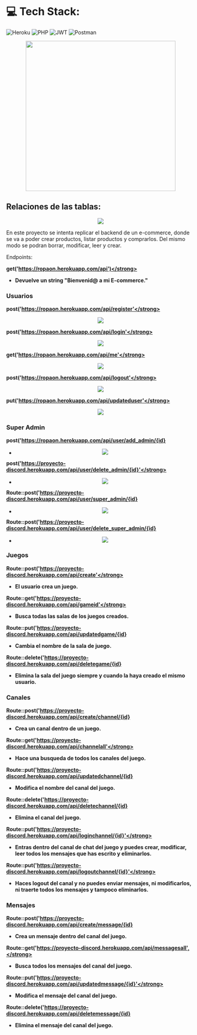 # :computer: Tech Stack:
![Heroku](https://img.shields.io/badge/heroku-%23430098.svg?style=for-the-badge&logo=heroku&logoColor=white) ![PHP](https://img.shields.io/badge/php-%23777BB4.svg?style=for-the-badge&logo=php&logoColor=white) ![JWT](https://img.shields.io/badge/JWT-black?style=for-the-badge&logo=JSON%20web%20tokens) ![Postman](https://img.shields.io/badge/Postman-FF6C37?style=for-the-badge&logo=postman&logoColor=white)
<p align="center"><img src="https://raw.githubusercontent.com/laravel/art/master/logo-lockup/5%20SVG/2%20CMYK/1%20Full%20Color/laravel-logolockup-cmyk-red.svg" width="400"></p>

<h2>Relaciones de las tablas:</h2>
<p align="center"><img src="/fotos/schema.png"></p>

<p>En este proyecto se intenta replicar el backend de un e-commerce, donde se va a poder crear productos, listar productos y comprarlos. Del mismo modo se podran borrar, modificar, leer y crear.</p>


Endpoints:

<strong>get('https://ropaon.herokuapp.com/api')</strong>
- Devuelve un string "Bienvenid@ a mi E-commerce."

<h3>Usuarios</h3>

<strong>post('https://ropaon.herokuapp.com/api/register'</strong>
<p align="center"><img src="/fotos/register.png"></p>

<strong>post('https://ropaon.herokuapp.com/api/login'</strong>
<p align="center"><img src="/fotos/login.png"></p>

<strong>get('https://ropaon.herokuapp.com/api/me'</strong>
<p align="center"><img src="/fotos/me.png"></p>

<strong>post('https://ropaon.herokuapp.com/api/logout'</strong>
<p align="center"><img src="/fotos/logout.png"></p>

<strong>put('https://ropaon.herokuapp.com/api/updateduser'</strong>
<p align="center"><img src="/fotos/updated_user.png"></p>

<h3>Super Admin</h3>

<strong>post('https://ropaon.herokuapp.com/api/user/add_admin/{id}</strong>
- <p align="center"><img src="/fotos/schema.png"></p>

<strong>post('https://proyecto-discord.herokuapp.com/api/user/delete_admin/{id}'</strong>
- <p align="center"><img src="/fotos/schema.png"></p>

<strong>Route::post('https://proyecto-discord.herokuapp.com/api/user/super_admin/{id}</strong>
- <p align="center"><img src="/fotos/schema.png"></p>

<strong>Route::post('https://proyecto-discord.herokuapp.com/api/user/delete_super_admin/{id}</strong>
- <p align="center"><img src="/fotos/schema.png"></p>

<h3>Juegos</h3>

<strong>Route::post('https://proyecto-discord.herokuapp.com/api/create'</strong>
- El usuario crea un juego.

<strong>Route::get('https://proyecto-discord.herokuapp.com/api/gameid'</strong>
- Busca todas las salas de los juegos creados.

<strong>Route::put('https://proyecto-discord.herokuapp.com/api/updatedgame/{id}</strong>
- Cambia el nombre de la sala de juego.

<strong>Route::delete('https://proyecto-discord.herokuapp.com/api/deletegame/{id}</strong>
- Elimina la sala del juego siempre y cuando la haya creado el mismo usuario.

<h3>Canales</h3>

<strong>Route::post('https://proyecto-discord.herokuapp.com/api/create/channel/{id}</strong>
- Crea un canal dentro de un juego.

<strong>Route::get('https://proyecto-discord.herokuapp.com/api/channelall'</strong>
- Hace una busqueda de todos los canales del juego.

<strong>Route::put('https://proyecto-discord.herokuapp.com/api/updatedchannel/{id}</strong>
- Modifica el nombre del canal del juego.

<strong>Route::delete('https://proyecto-discord.herokuapp.com/api/deletechannel/{id}</strong>
- Elimina el canal del juego.

<strong>Route::put('https://proyecto-discord.herokuapp.com/api/loginchannel/{id}'</strong>
- Entras dentro del canal de chat del juego y puedes crear, modificar, leer todos los mensajes que has escrito y eliminarlos.

<strong>Route::put('https://proyecto-discord.herokuapp.com/api/logoutchannel/{id}'</strong>
- Haces logout del canal y no puedes enviar mensajes, ni modificarlos, ni traerte todos los mensajes y tampoco eliminarlos.

<h3>Mensajes</h3>

<strong>Route::post('https://proyecto-discord.herokuapp.com/api/create/message/{id}</strong>
- Crea un mensaje dentro del canal del juego.

<strong>Route::get('https://proyecto-discord.herokuapp.com/api/messagesall',</strong>
- Busca todos los mensajes del canal del juego.

<strong>Route::put('https://proyecto-discord.herokuapp.com/api/updatedmessage/{id}'</strong>
- Modifica el mensaje del canal del juego.

<strong>Route::delete('https://proyecto-discord.herokuapp.com/api/deletemessage/{id}</strong>
- Elimina el mensaje del canal del juego.